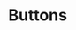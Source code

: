 # Buttons
<!DOCTYPE html>
<html>
  <head>
<style>

    
  </head>
<body>
  <p>Which button do you like more?</p>
  <a href="https://www.youtube.com"><img src="https://upload.wikimedia.org/wikipedia/commons/e/e1/Logo_of_YouTube_%282015-2017%29.svg" height="50px" width="75px"</img></a>
  <p style="color:red">or</p>
 
<a href="https://www.youtube.com"><button>Youtube</button></a>

</body>
 </style>
</html>
